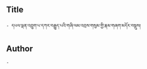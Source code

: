## Title
	- དཔལ་ལྡན་འབྲུག་པ་དཀར་བརྒྱུད་པའི་གཞི་ལམ་འབྲས་གསུམ་གྱི་རྣམ་གཞག་མདོར་བསྡུས།

## Author
	- 

